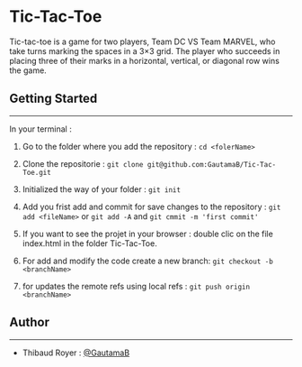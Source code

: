 # Tic-Tac-Toe

Tic-tac-toe is a game for two players, Team DC VS Team MARVEL, who take turns marking the spaces in a 3×3 grid.
The player who succeeds in placing three of their marks in a horizontal, vertical, or diagonal row wins the game.

## Getting Started

---

In your terminal :

1.  Go to the folder where you add the repository : `cd <folerName>`

2.  Clone the repositorie : `git clone git@github.com:GautamaB/Tic-Tac-Toe.git`

3.  Initialized the way of your folder : `git init`

4.  Add you frist add and commit for save changes to the repository : `git add <fileName>` or `git add -A` and `git cmmit -m 'first commit'`

5.  If you want to see the projet in your browser : double clic on the file index.html in the folder Tic-Tac-Toe.

6.  For add and modify the code create a new branch: `git checkout -b <branchName>`

7.  for updates the remote refs using local refs : `git push origin <branchName>`

## Author

---

- Thibaud Royer : [@GautamaB](https://github.com/GautamaB)
